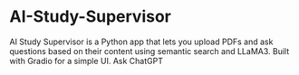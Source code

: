 # AI-Study-Supervisor
AI Study Supervisor is a Python app that lets you upload PDFs and ask questions based on their content using semantic search and LLaMA3. Built with Gradio for a simple UI.          Ask ChatGPT
